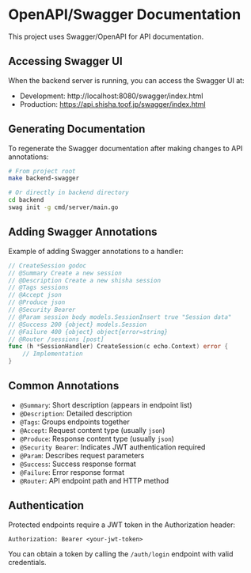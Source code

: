 # OpenAPI/Swagger Documentation

This project uses Swagger/OpenAPI for API documentation.

## Accessing Swagger UI

When the backend server is running, you can access the Swagger UI at:
- Development: http://localhost:8080/swagger/index.html
- Production: https://api.shisha.toof.jp/swagger/index.html

## Generating Documentation

To regenerate the Swagger documentation after making changes to API annotations:

```bash
# From project root
make backend-swagger

# Or directly in backend directory
cd backend
swag init -g cmd/server/main.go
```

## Adding Swagger Annotations

Example of adding Swagger annotations to a handler:

```go
// CreateSession godoc
// @Summary Create a new session
// @Description Create a new shisha session
// @Tags sessions
// @Accept json
// @Produce json
// @Security Bearer
// @Param session body models.SessionInsert true "Session data"
// @Success 200 {object} models.Session
// @Failure 400 {object} object{error=string}
// @Router /sessions [post]
func (h *SessionHandler) CreateSession(c echo.Context) error {
    // Implementation
}
```

## Common Annotations

- `@Summary`: Short description (appears in endpoint list)
- `@Description`: Detailed description
- `@Tags`: Groups endpoints together
- `@Accept`: Request content type (usually `json`)
- `@Produce`: Response content type (usually `json`)
- `@Security Bearer`: Indicates JWT authentication required
- `@Param`: Describes request parameters
- `@Success`: Success response format
- `@Failure`: Error response format
- `@Router`: API endpoint path and HTTP method

## Authentication

Protected endpoints require a JWT token in the Authorization header:
```
Authorization: Bearer <your-jwt-token>
```

You can obtain a token by calling the `/auth/login` endpoint with valid credentials.